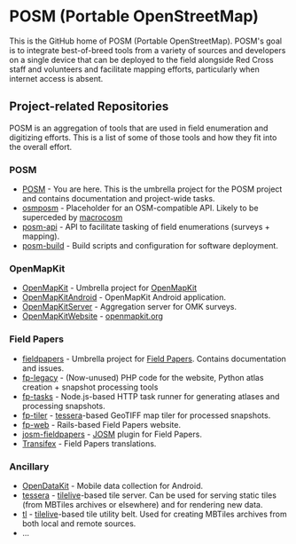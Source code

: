 # POSM (Portable OpenStreetMap)

This is the GitHub home of POSM (Portable OpenStreetMap). POSM's goal is to integrate best-of-breed tools from a variety of sources and developers on a single device that can be deployed to the field alongside Red Cross staff and volunteers and facilitate mapping efforts, particularly when internet access is absent.

## Project-related Repositories

POSM is an aggregation of tools that are used in field enumeration and digitizing efforts. This is a list of some of those tools and how they fit into the overall effort.

### POSM

* [POSM](https://github.com/AmericanRedCross/posm) - You are here. This is the umbrella project for the POSM project and contains documentation and project-wide tasks.
* [osmposm](https://github.com/AmericanRedCross/osmposm) - Placeholder for an OSM-compatible API. Likely to be superceded by [macrocosm](https://github.com/developmentseed/macrocosm)
* [posm-api](https://github.com/AmericanRedCross/posm-api) - API to facilitate tasking of field enumerations (surveys + mapping).
* [posm-build](https://github.com/AmericanRedCross/posm-build) - Build scripts and configuration for software deployment. 

### OpenMapKit

* [OpenMapKit](https://github.com/AmericanRedCross/OpenMapKit) - Umbrella project for [OpenMapKit](http://openmapkit.org/)
* [OpenMapKitAndroid](https://github.com/AmericanRedCross/OpenMapKitAndroid) - OpenMapKit Android application.
* [OpenMapKitServer](https://github.com/americanredcross/OpenMapkitServer) - Aggregation server for OMK surveys.
* [OpenMapKitWebsite](https://github.com/AmericanRedCross/OpenMapKitWebsite) - [openmapkit.org](http://openmapkit.org/)

### Field Papers

* [fieldpapers](https://github.com/fieldpapers/fieldpapers) - Umbrella project for [Field Papers](http://fieldpapers.org/). Contains documentation and issues.
* [fp-legacy](https://github.com/fieldpapers/fp-legacy) - (Now-unused) PHP code for the website, Python atlas creation + snapshot processing tools
* [fp-tasks](https://github.com/fieldpapers/fp-tasks) - Node.js-based HTTP task runner for generating atlases and processing snapshots.
* [fp-tiler](https://github.com/fieldpapers/fp-tiler) - [tessera](https://github.com/mojodna/tessera)-based GeoTIFF map tiler for processed snapshots.
* [fp-web](https://github.com/fieldpapers/fp-web) - Rails-based Field Papers website.
* [josm-fieldpapers](https://github.com/fieldpapers/josm-fieldpapers) - [JOSM](https://josm.openstreetmap.de/) plugin for Field Papers.
* [Transifex](https://www.transifex.com/fieldpapers/) - Field Papers translations.

### Ancillary

* [OpenDataKit](https://opendatakit.org/) - Mobile data collection for Android.
* [tessera](https://github.com/mojodna/tessera) - [tilelive](https://github.com/mapbox/tilelive)-based tile server. Can be used for serving static tiles (from MBTiles archives or elsewhere) and for rendering new data.
* [tl](https://github.com/mojodna/tl) - [tilelive](https://github.com/mapbox/tilelive)-based tile utility belt. Used for creating MBTiles archives from both local and remote sources.
* ...
